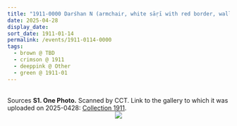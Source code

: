 ```yaml
---
title: "1911-0000 Darśhan N (armchair, white sāṛī with red border, wall, plant, finger)"
date: 2025-04-28
display_date: 
sort_date: 1911-01-14
permalink: /events/1911-0114-0000
tags:
  - brown @ TBD
  - crimson @ 1911
  - deeppink @ Other
  - green @ 1911-01
---
```


<br>

<wave-list>
  <list-title color="DarkSeaGreen" width="40">Sources</list-title>
  <list-item color="BlanchedAlmond"  width="280"><b>S1. One Photo.</b> Scanned by CCT. Link to the gallery to which it was uploaded on 2025-0428: <a href="https://eternalmoments.smugmug.com/Collections/Yogi-Mahajan-Collection/1911/">Collection 1911</a>.</list-item>
</wave-list>

<div style="text-align: center"><img src="https://pub-bcc3cbe9b1e94ba1ac28915f7a3900fa.r2.dev/1911-0000_Darshan_N_(armchair_white_sari_with_red_border_wall_plant_finger)_01_(from_tif)_(Yogi_Mahajan_Collection).jpg" /></div>